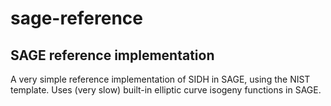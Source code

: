 # sage-reference
SAGE reference implementation
------------
A very simple reference implementation of SIDH in SAGE, using the NIST template. Uses (very slow) built-in elliptic curve isogeny functions in SAGE.
